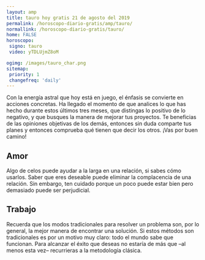 ```yaml
---
layout: amp
title: tauro hoy gratis 21 de agosto del 2019 
permalink: /horoscopo-diario-gratis/amp/tauro/
normallink: /horoscopo-diario-gratis/tauro/
home: FALSE
horoscopo:
 signo: tauro
 video: yTDLUjmZ8oM

ogimg: /images/tauro_char.png
sitemap:
 priority: 1
 changefreq: 'daily'
---
```



Con la energía astral que hoy está en juego, el énfasis se convierte en acciones concretas. Ha llegado el momento de que analices lo que has hecho durante estos últimos tres meses, que distingas lo positivo de lo negativo, y que busques la manera de mejorar tus proyectos. Te beneficias de las opiniones objetivas de los demás, entonces sin duda comparte tus planes y entonces comprueba qué tienen que decir los otros. ¡Vas por buen camino!

## Amor

Algo de celos puede ayudar a la larga en una relación, si sabes cómo usarlos. Saber que eres deseable puede eliminar la complacencia de una relación. Sin embargo, ten cuidado porque un poco puede estar bien pero demasiado puede ser perjudicial.

## Trabajo

Recuerda que los modos tradicionales para resolver un problema son, por lo general, la mejor manera de encontrar una solución. Si estos métodos son tradicionales es por un motivo muy claro: todo el mundo sabe que funcionan. Para alcanzar el éxito que deseas no estaría de más que –al menos esta vez– recurrieras a la metodología clásica.
